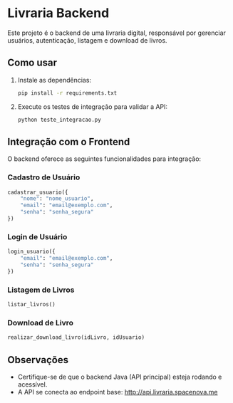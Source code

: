 # Livraria Backend

Este projeto é o backend de uma livraria digital, responsável por gerenciar usuários, autenticação, listagem e download de livros.

## Como usar

1. Instale as dependências:
   ```bash
   pip install -r requirements.txt
   ```

2. Execute os testes de integração para validar a API:
   ```bash
   python teste_integracao.py
   ```

## Integração com o Frontend

O backend oferece as seguintes funcionalidades para integração:

### Cadastro de Usuário
```python
cadastrar_usuario({
    "nome": "nome_usuario",
    "email": "email@exemplo.com",
    "senha": "senha_segura"
})
```

### Login de Usuário
```python
login_usuario({
    "email": "email@exemplo.com",
    "senha": "senha_segura"
})
```

### Listagem de Livros
```python
listar_livros()
```

### Download de Livro
```python
realizar_download_livro(idLivro, idUsuario)
```

## Observações
- Certifique-se de que o backend Java (API principal) esteja rodando e acessível.
- A API se conecta ao endpoint base: http://api.livraria.spacenova.me
